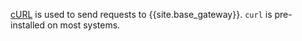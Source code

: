 [cURL](https://curl.se/) is used to send requests to {{site.base_gateway}}. 
`curl` is pre-installed on most systems.